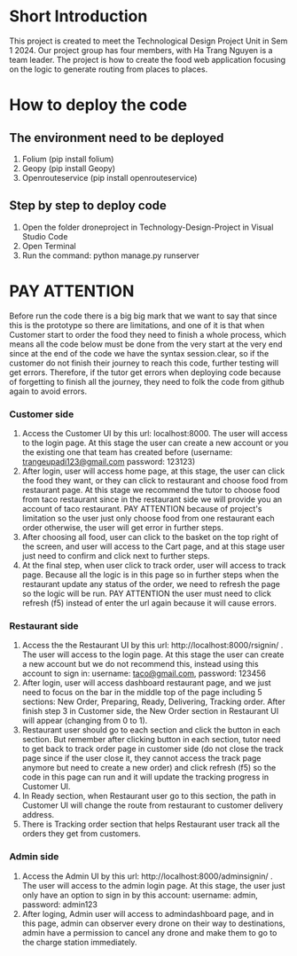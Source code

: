 # Short Introduction
This project is created to meet the Technological Design Project Unit in Sem 1 2024. Our project group has four members, with Ha Trang Nguyen is a team leader. The project is how to create the food web application focusing on the logic to generate routing from places to places. 
# How to deploy the code
## The environment need to be deployed
1. Folium (pip install folium)
2. Geopy (pip install Geopy)
3. Openrouteservice (pip install openrouteservice)

## Step by step to deploy code
1. Open the folder droneproject in Technology-Design-Project in Visual Studio Code
2. Open Terminal
3. Run the command: python manage.py runserver

# PAY ATTENTION 
Before run the code there is a big big mark that we want to say that since this is the prototype so there are limitations, and one of it is that when Customer start to order the food they need to finish a whole process, which means all the code below must be done from the very start at the very end since at the end of the code we have the syntax session.clear, so if the customer do not finish their journey to reach this code, further testing will get errors. Therefore, if the tutor get errors when deploying code because of forgetting to finish all the journey, they need to folk the code from github again to avoid errors.
### Customer side
1. Access the Customer UI by this url: localhost:8000. The user will access to the login page. At this stage the user can create a new account or you the existing one that team has created before (username: trangeupadi123@gmail.com password: 123123)
2. After login, user will access home page, at this stage, the user can click the food they want, or they can click to restaurant and choose food from restaurant page. At this stage we recommend the tutor to choose food from taco restaurant since in the restaurant side we will provide you an account of taco restaurant. PAY ATTENTION because of project's limitation so the user just only choose food from one restaurant each order otherwise, the user will get error in further steps.
3. After choosing all food, user can click to the basket on the top right of the screen, and user will access to the Cart page, and at this stage user just need to confirm and click next to further steps.
4. At the final step, when user click to track order, user will access to track page. Because all the logic is in this page so in further steps when the restaurant update any status of the order, we need to refresh the page so the logic will be run. PAY ATTENTION the user must need to click refresh (f5) instead of enter the url again because it will cause errors.

### Restaurant side
1. Access the the Restaurant UI by this url: http://localhost:8000/rsignin/ . The user will access to the login page. At this stage the user can create a new account but we do not recommend this, instead using this account to sign in: username: taco@gmail.com, password: 123456
2. After login, user will access dashboard restaurant page, and we just need to focus on the bar in the middle top of the page including 5 sections: New Order, Preparing, Ready, Delivering, Tracking order. After finish step 3 in Customer side, the New Order section in Restaurant UI will appear (changing from 0 to 1).
3. Restaurant user should go to each section and click the button in each section. But remember after clicking button in each section, tutor need to get back to track order page in customer side (do not close the track page since if the user close it, they cannot access the track page anymore but need to create a new order) and click refresh (f5) so the code in this page can run and it will update the tracking progress in Customer UI.
4. In Ready section, when Restaurant user go to this section, the path in Customer UI will change the route from restaurant to customer delivery address.
5. There is Tracking order section that helps Restaurant user track all the orders they get from customers.

### Admin side
1. Access the Admin UI by this url: http://localhost:8000/adminsignin/ . The user will access to the admin login page. At this stage, the user just only have an option to sign in by this account: username: admin, password: admin123
2. After loging, Admin user will access to admindashboard page, and in this page, admin can observer every drone on their way to destinations, admin have a permission to cancel any drone and make them to go to the charge station immediately.

 

